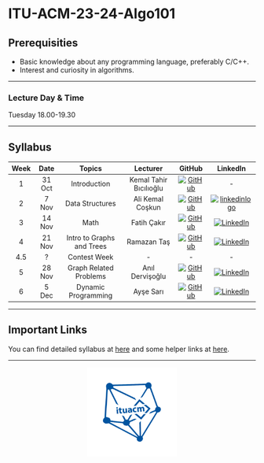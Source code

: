 [githublogo]: https://img.shields.io/badge/github-%23121011.svg?style=for-the-badge&logo=github&logoColor=white
[linkedinlogo]: ![LinkedIn](https://img.shields.io/badge/linkedin-%230077B5.svg?style=for-the-badge&logo=linkedin&logoColor=white)

# ITU-ACM-23-24-Algo101

## Prerequisities

- Basic knowledge about any programming language, preferably C/C++.
- Interest and curiosity in algorithms.

---

### Lecture Day & Time

Tuesday 18.00-19.30

---

## Syllabus

| Week | Date   | Topics                    | Lecturer               | GitHub                                                             | LinkedIn                                                                                  |
|:----:|:------:|:-------------------------:|:----------------------:|:------------------------------------------------------------------:|:-----------------------------------------------------------------------------------------:|
| 1    | 31 Oct | Introduction              | Kemal Tahir Bıcılıoğlu | [![GitHub]([githublogo])](https://github.com/kemaltahirbicilioglu) | -                                                                                         |
| 2    | 7 Nov  | Data Structures           | Ali Kemal Coşkun       | [![GitHub]([githublogo])](https://github.com/alikemalcoskun)       | [![linkedinlogo]](https://www.linkedin.com/in/ali-kemal-coskun/)              |
| 3    | 14 Nov | Math                      | Fatih Çakır            | [![GitHub]([githublogo])](https://github.com/wfatih)               | [![LinkedIn]([linkedinlogo])](https://www.linkedin.com/in/cakir-fatih/)                   |
| 4    | 21 Nov | Intro to Graphs and Trees | Ramazan Taş            | [![GitHub]([githublogo])](https://github.com/Rmzntas)              | [![LinkedIn]([linkedinlogo])](https://www.linkedin.com/in/ramazan-tas/)                   |
| 4.5  | ?      | Contest Week              | -                      | -                                                                  | -                                                                                         |
| 5    | 28 Nov | Graph Related Problems    | Anıl Dervişoğlu        | [![GitHub]([githublogo])](https://github.com/anildervis)           | [![LinkedIn]([linkedinlogo])](https://www.linkedin.com/in/anil-dervisoglu/)               |
| 6    | 5 Dec  | Dynamic Programming       | Ayşe Sarı              | [![GitHub]([githublogo])](https://github.com/Ashluu)               | [![LinkedIn]([linkedinlogo])](https://www.linkedin.com/in/ay%C5%9Fe-sar%C4%B1-744046202/) |

---
## Important Links
You can find detailed syllabus at [here](./syllabus.md) and some helper links at [here](./links.md).

---

<p align="center">
    <img src="./algologo.png" width="36%">
</p>
